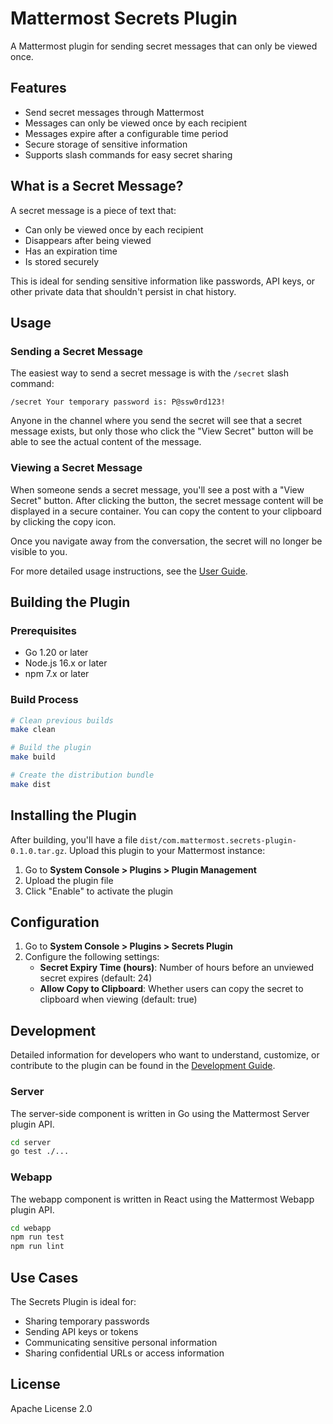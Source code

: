 # Mattermost Secrets Plugin

A Mattermost plugin for sending secret messages that can only be viewed once.

## Features

- Send secret messages through Mattermost
- Messages can only be viewed once by each recipient
- Messages expire after a configurable time period
- Secure storage of sensitive information
- Supports slash commands for easy secret sharing

## What is a Secret Message?

A secret message is a piece of text that:

- Can only be viewed once by each recipient
- Disappears after being viewed
- Has an expiration time
- Is stored securely

This is ideal for sending sensitive information like passwords, API keys, or other private data that shouldn't persist in chat history.

## Usage

### Sending a Secret Message

The easiest way to send a secret message is with the `/secret` slash command:

```
/secret Your temporary password is: P@ssw0rd123!
```

Anyone in the channel where you send the secret will see that a secret message exists, but only those who click the "View Secret" button will be able to see the actual content of the message.

### Viewing a Secret Message

When someone sends a secret message, you'll see a post with a "View Secret" button. After clicking the button, the secret message content will be displayed in a secure container. You can copy the content to your clipboard by clicking the copy icon.

Once you navigate away from the conversation, the secret will no longer be visible to you.

For more detailed usage instructions, see the [User Guide](docs/user_guide.md).

## Building the Plugin

### Prerequisites

- Go 1.20 or later
- Node.js 16.x or later
- npm 7.x or later

### Build Process

```bash
# Clean previous builds
make clean

# Build the plugin
make build

# Create the distribution bundle
make dist
```

## Installing the Plugin

After building, you'll have a file `dist/com.mattermost.secrets-plugin-0.1.0.tar.gz`. Upload this plugin to your Mattermost instance:

1. Go to **System Console > Plugins > Plugin Management**
2. Upload the plugin file
3. Click "Enable" to activate the plugin

## Configuration

1. Go to **System Console > Plugins > Secrets Plugin**
2. Configure the following settings:
   - **Secret Expiry Time (hours)**: Number of hours before an unviewed secret expires (default: 24)
   - **Allow Copy to Clipboard**: Whether users can copy the secret to clipboard when viewing (default: true)

## Development

Detailed information for developers who want to understand, customize, or contribute to the plugin can be found in the [Development Guide](docs/development.md).

### Server

The server-side component is written in Go using the Mattermost Server plugin API.

```bash
cd server
go test ./...
```

### Webapp

The webapp component is written in React using the Mattermost Webapp plugin API.

```bash
cd webapp
npm run test
npm run lint
```

## Use Cases

The Secrets Plugin is ideal for:

- Sharing temporary passwords
- Sending API keys or tokens
- Communicating sensitive personal information
- Sharing confidential URLs or access information

## License

Apache License 2.0